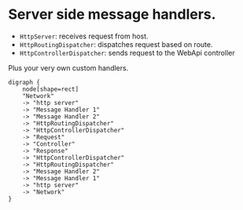 # Server side message handlers.

- `HttpServer`: receives request from host.
- `HttpRoutingDispatcher`: dispatches request based on route.
- `HttpControllerDispatcher`: sends request to the WebApi controller

Plus your very own custom handlers.

```graphviz
digraph {
    node[shape=rect]
    "Network" 
    -> "http server"
    -> "Message Handler 1" 
    -> "Message Handler 2"
    -> "HttpRoutingDispatcher"
    -> "HttpControllerDispatcher"
    -> "Request"
    -> "Controller"
    -> "Response"
    -> "HttpControllerDispatcher"
    -> "HttpRoutingDispatcher"
    -> "Message Handler 2"
    -> "Message Handler 1" 
    -> "http server"
    -> "Network"
}

```